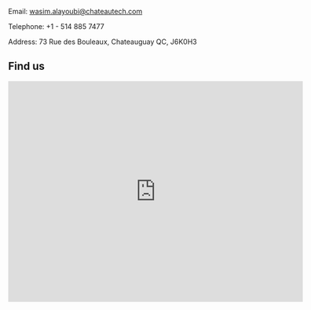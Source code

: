 
Email: wasim.alayoubi@chateautech.com

Telephone: +1 - 514 885 7477

Address: 73 Rue des Bouleaux, Chateauguay QC, J6K0H3

## Find us

<iframe src="https://www.google.com/maps/embed?pb=!1m18!1m12!1m3!1d11214.580239394638!2d-73.7318167!3d45.355976749999996!2m3!1f0!2f0!3f0!3m2!1i1024!2i768!4f13.1!3m3!1m2!1s0x4cc914d1d3bb755d%3A0x12a5e6a2d1723ca!2s73%20Rue%20des%20Bouleaux%2C%20Ch%C3%A2teauguay%2C%20QC%20J6K%204A4!5e0!3m2!1sen!2sca!4v1671930186690!5m2!1sen!2sca" width="600" height="450" style="border:0;" allowfullscreen="" loading="lazy" referrerpolicy="no-referrer-when-downgrade"></iframe>